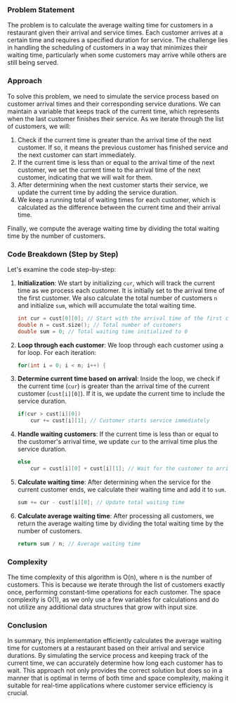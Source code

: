 ### Problem Statement

The problem is to calculate the average waiting time for customers in a restaurant given their arrival and service times. Each customer arrives at a certain time and requires a specified duration for service. The challenge lies in handling the scheduling of customers in a way that minimizes their waiting time, particularly when some customers may arrive while others are still being served.

### Approach

To solve this problem, we need to simulate the service process based on customer arrival times and their corresponding service durations. We can maintain a variable that keeps track of the current time, which represents when the last customer finishes their service. As we iterate through the list of customers, we will:

1. Check if the current time is greater than the arrival time of the next customer. If so, it means the previous customer has finished service and the next customer can start immediately.
2. If the current time is less than or equal to the arrival time of the next customer, we set the current time to the arrival time of the next customer, indicating that we will wait for them.
3. After determining when the next customer starts their service, we update the current time by adding the service duration.
4. We keep a running total of waiting times for each customer, which is calculated as the difference between the current time and their arrival time.

Finally, we compute the average waiting time by dividing the total waiting time by the number of customers.

### Code Breakdown (Step by Step)

Let's examine the code step-by-step:

1. **Initialization**: We start by initializing `cur`, which will track the current time as we process each customer. It is initially set to the arrival time of the first customer. We also calculate the total number of customers `n` and initialize `sum`, which will accumulate the total waiting time.

    ```cpp
    int cur = cust[0][0]; // Start with the arrival time of the first customer
    double n = cust.size(); // Total number of customers
    double sum = 0; // Total waiting time initialized to 0
    ```

2. **Loop through each customer**: We loop through each customer using a for loop. For each iteration:

    ```cpp
    for(int i = 0; i < n; i++) {
    ```

3. **Determine current time based on arrival**: Inside the loop, we check if the current time (`cur`) is greater than the arrival time of the current customer (`cust[i][0]`). If it is, we update the current time to include the service duration.

    ```cpp
    if(cur > cust[i][0])
        cur += cust[i][1]; // Customer starts service immediately
    ```

4. **Handle waiting customers**: If the current time is less than or equal to the customer's arrival time, we update `cur` to the arrival time plus the service duration.

    ```cpp
    else
        cur = cust[i][0] + cust[i][1]; // Wait for the customer to arrive
    ```

5. **Calculate waiting time**: After determining when the service for the current customer ends, we calculate their waiting time and add it to `sum`.

    ```cpp
    sum += cur - cust[i][0]; // Update total waiting time
    ```

6. **Calculate average waiting time**: After processing all customers, we return the average waiting time by dividing the total waiting time by the number of customers.

    ```cpp
    return sum / n; // Average waiting time
    ```

### Complexity

The time complexity of this algorithm is O(n), where n is the number of customers. This is because we iterate through the list of customers exactly once, performing constant-time operations for each customer. The space complexity is O(1), as we only use a few variables for calculations and do not utilize any additional data structures that grow with input size.

### Conclusion

In summary, this implementation efficiently calculates the average waiting time for customers at a restaurant based on their arrival and service durations. By simulating the service process and keeping track of the current time, we can accurately determine how long each customer has to wait. This approach not only provides the correct solution but does so in a manner that is optimal in terms of both time and space complexity, making it suitable for real-time applications where customer service efficiency is crucial.